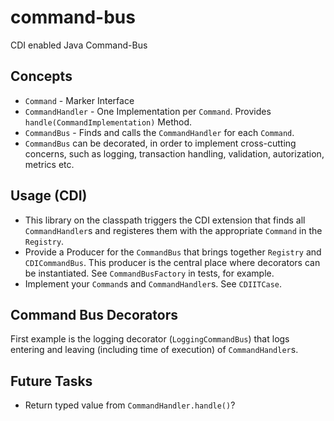# command-bus
CDI enabled Java Command-Bus

## Concepts

* `Command` - Marker Interface
* `CommandHandler` - One Implementation per `Command`. Provides `handle(CommandImplementation)` Method.
* `CommandBus` - Finds and calls the `CommandHandler` for each `Command`.
* `CommandBus` can be decorated, in order to implement cross-cutting concerns, such as logging, transaction handling, validation, autorization, metrics etc.

## Usage (CDI)

* This library on the classpath triggers the CDI extension that finds all `CommandHandler`s and registeres them with the appropriate `Command` in the `Registry`.
* Provide a Producer for the `CommandBus` that brings together `Registry` and `CDICommandBus`.
  This producer is the central place where decorators can be instantiated.
  See `CommandBusFactory` in tests, for example.
* Implement your `Command`s and `CommandHandler`s. See `CDIITCase`.
  
## Command Bus Decorators

First example is the logging decorator (`LoggingCommandBus`) that logs entering and leaving (including time of execution) of `CommandHandler`s.

## Future Tasks

* Return typed value from `CommandHandler.handle()`?
